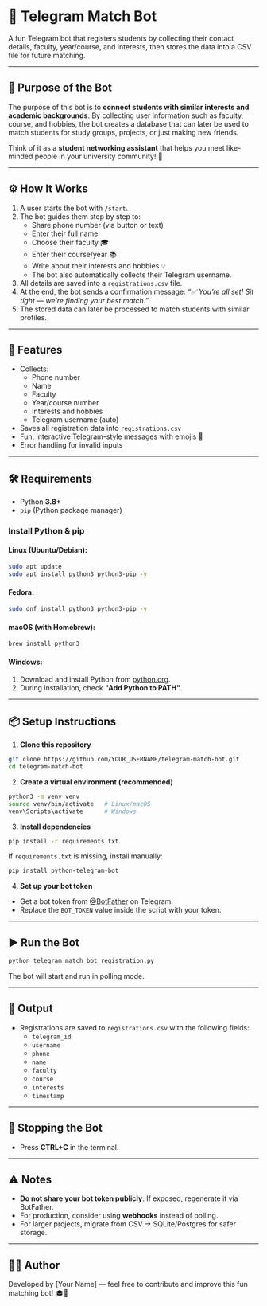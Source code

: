 # 📌 Telegram Match Bot

A fun Telegram bot that registers students by collecting their contact details, faculty, year/course, and interests, then stores the data into a CSV file for future matching.

---

## 🎯 Purpose of the Bot
The purpose of this bot is to **connect students with similar interests and academic backgrounds**. By collecting user information such as faculty, course, and hobbies, the bot creates a database that can later be used to match students for study groups, projects, or just making new friends.

Think of it as a **student networking assistant** that helps you meet like-minded people in your university community! 🤝

---

## ⚙️ How It Works
1. A user starts the bot with `/start`.
2. The bot guides them step by step to:
   - Share phone number (via button or text)
   - Enter their full name
   - Choose their faculty 🎓
   - Enter their course/year 📚
   - Write about their interests and hobbies 💡
   - The bot also automatically collects their Telegram username.
3. All details are saved into a `registrations.csv` file.
4. At the end, the bot sends a confirmation message: *“✅ You’re all set! Sit tight — we’re finding your best match.”*
5. The stored data can later be processed to match students with similar profiles.

---

## 🚀 Features
- Collects:
  - Phone number
  - Name
  - Faculty
  - Year/course number
  - Interests and hobbies
  - Telegram username (auto)
- Saves all registration data into `registrations.csv`
- Fun, interactive Telegram-style messages with emojis 🎉
- Error handling for invalid inputs

---

## 🛠️ Requirements
- Python **3.8+**
- `pip` (Python package manager)

### Install Python & pip
#### Linux (Ubuntu/Debian):
```bash
sudo apt update
sudo apt install python3 python3-pip -y
```

#### Fedora:
```bash
sudo dnf install python3 python3-pip -y
```

#### macOS (with Homebrew):
```bash
brew install python3
```

#### Windows:
1. Download and install Python from [python.org](https://www.python.org/downloads/).
2. During installation, check **"Add Python to PATH"**.

---

## 📦 Setup Instructions

1. **Clone this repository**
```bash
git clone https://github.com/YOUR_USERNAME/telegram-match-bot.git
cd telegram-match-bot
```

2. **Create a virtual environment (recommended)**
```bash
python3 -m venv venv
source venv/bin/activate   # Linux/macOS
venv\Scripts\activate      # Windows
```

3. **Install dependencies**
```bash
pip install -r requirements.txt
```

If `requirements.txt` is missing, install manually:
```bash
pip install python-telegram-bot
```

4. **Set up your bot token**
- Get a bot token from [@BotFather](https://t.me/BotFather) on Telegram.
- Replace the `BOT_TOKEN` value inside the script with your token.

---

## ▶️ Run the Bot
```bash
python telegram_match_bot_registration.py
```

The bot will start and run in polling mode.

---

## 📂 Output
- Registrations are saved to `registrations.csv` with the following fields:
  - `telegram_id`
  - `username`
  - `phone`
  - `name`
  - `faculty`
  - `course`
  - `interests`
  - `timestamp`

---

## 🛑 Stopping the Bot
- Press **CTRL+C** in the terminal.

---

## ⚠️ Notes
- **Do not share your bot token publicly**. If exposed, regenerate it via BotFather.
- For production, consider using **webhooks** instead of polling.
- For larger projects, migrate from CSV → SQLite/Postgres for safer storage.

---

## 👨‍💻 Author
Developed by [Your Name] — feel free to contribute and improve this fun matching bot! 🎓🤝
